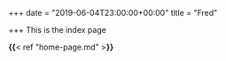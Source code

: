+++
date = "2019-06-04T23:00:00+00:00"
title = "Fred"

+++
This is the index page

**{{**< ref "home-page.md" >**}}**